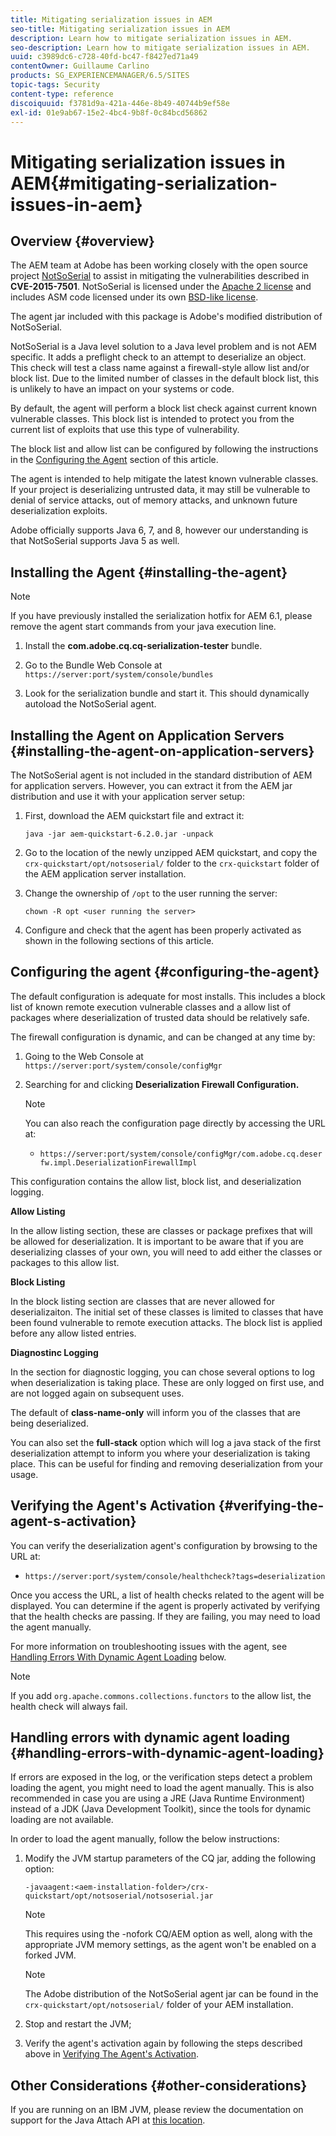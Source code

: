 ```yaml
---
title: Mitigating serialization issues in AEM
seo-title: Mitigating serialization issues in AEM
description: Learn how to mitigate serialization issues in AEM.
seo-description: Learn how to mitigate serialization issues in AEM.
uuid: c3989dc6-c728-40fd-bc47-f8427ed71a49
contentOwner: Guillaume Carlino
products: SG_EXPERIENCEMANAGER/6.5/SITES
topic-tags: Security
content-type: reference
discoiquuid: f3781d9a-421a-446e-8b49-40744b9ef58e
exl-id: 01e9ab67-15e2-4bc4-9b8f-0c84bcd56862
---
```

# Mitigating serialization issues in AEM{#mitigating-serialization-issues-in-aem}

## Overview {#overview}

The AEM team at Adobe has been working closely with the open source project [NotSoSerial](https://github.com/kantega/notsoserial) to assist in mitigating the vulnerabilities described in **CVE-2015-7501**. NotSoSerial is licensed under the [Apache 2 license](https://www.apache.org/licenses/LICENSE-2.0) and includes ASM code licensed under its own [BSD-like license](https://asm.ow2.org/license.html).

The agent jar included with this package is Adobe's modified distribution of NotSoSerial.

NotSoSerial is a Java level solution to a Java level problem and is not AEM specific. It adds a preflight check to an attempt to deserialize an object. This check will test a class name against a firewall-style allow list and/or block list. Due to the limited number of classes in the default block list, this is unlikely to have an impact on your systems or code.

By default, the agent will perform a block list check against current known vulnerable classes. This block list is intended to protect you from the current list of exploits that use this type of vulnerability.

The block list and allow list can be configured by following the instructions in the [Configuring the Agent](/help/sites-administering/mitigating-serialization-issues.md#configuring-the-agent) section of this article.

The agent is intended to help mitigate the latest known vulnerable classes. If your project is deserializing untrusted data, it may still be vulnerable to denial of service attacks, out of memory attacks, and unknown future deserialization exploits.

Adobe officially supports Java 6, 7, and 8, however our understanding is that NotSoSerial supports Java 5 as well.

## Installing the Agent {#installing-the-agent}

>[!NOTE]
>
>If you have previously installed the serialization hotfix for AEM 6.1, please remove the agent start commands from your java execution line.

1. Install the **com.adobe.cq.cq-serialization-tester** bundle.

1. Go to the Bundle Web Console at `https://server:port/system/console/bundles`
1. Look for the serialization bundle and start it. This should dynamically autoload the NotSoSerial agent.

## Installing the Agent on Application Servers {#installing-the-agent-on-application-servers}

The NotSoSerial agent is not included in the standard distribution of AEM for application servers. However, you can extract it from the AEM jar distribution and use it with your application server setup:

1. First, download the AEM quickstart file and extract it:

   ```shell
   java -jar aem-quickstart-6.2.0.jar -unpack
   ```

1. Go to the location of the newly unzipped AEM quickstart, and copy the `crx-quickstart/opt/notsoserial/` folder to the `crx-quickstart` folder of the AEM application server installation.

1. Change the ownership of `/opt` to the user running the server:

   ```shell
   chown -R opt <user running the server>
   ```

1. Configure and check that the agent has been properly activated as shown in the following sections of this article.

## Configuring the agent {#configuring-the-agent}

The default configuration is adequate for most installs. This includes a block list of known remote execution vulnerable classes and a allow list of packages where deserialization of trusted data should be relatively safe.

The firewall configuration is dynamic, and can be changed at any time by:

1. Going to the Web Console at `https://server:port/system/console/configMgr`
1. Searching for and clicking **Deserialization Firewall Configuration.**

   >[!NOTE]
   >
   >You can also reach the configuration page directly by accessing the URL at:
   >
   >* `https://server:port/system/console/configMgr/com.adobe.cq.deserfw.impl.DeserializationFirewallImpl`

This configuration contains the allow list, block list, and deserialization logging.

**Allow Listing**

In the allow listing section, these are classes or package prefixes that will be allowed for deserialization. It is important to be aware that if you are deserializing classes of your own, you will need to add either the classes or packages to this allow list.

**Block Listing**

In the block listing section are classes that are never allowed for deserializaiton. The initial set of these classes is limited to classes that have been found vulnerable to remote execution attacks. The block list is applied before any allow listed entries.

**Diagnostinc Logging**

In the section for diagnostic logging, you can chose several options to log when deserialization is taking place. These are only logged on first use, and are not logged again on subsequent uses.

The default of **class-name-only** will inform you of the classes that are being deserialized.

You can also set the **full-stack** option which will log a java stack of the first deserialization attempt to inform you where your deserialization is taking place. This can be useful for finding and removing deserialization from your usage.

## Verifying the Agent's Activation {#verifying-the-agent-s-activation}

You can verify the deserialization agent's configuration by browsing to the URL at:

* `https://server:port/system/console/healthcheck?tags=deserialization`

Once you access the URL, a list of health checks related to the agent will be displayed. You can determine if the agent is properly activated by verifying that the health checks are passing. If they are failing, you may need to load the agent manually.

For more information on troubleshooting issues with the agent, see [Handling Errors With Dynamic Agent Loading](#handling-errors-with-dynamic-agent-loading) below.

>[!NOTE]
>
>If you add `org.apache.commons.collections.functors` to the allow list, the health check will always fail.

## Handling errors with dynamic agent loading {#handling-errors-with-dynamic-agent-loading}

If errors are exposed in the log, or the verification steps detect a problem loading the agent, you might need to load the agent manually. This is also recommended in case you are using a JRE (Java Runtime Environment) instead of a JDK (Java Development Toolkit), since the tools for dynamic loading are not available.

In order to load the agent manually, follow the below instructions:

1. Modify the JVM startup parameters of the CQ jar, adding the following option:

   ```shell
   -javaagent:<aem-installation-folder>/crx-quickstart/opt/notsoserial/notsoserial.jar
   ```

   >[!NOTE]
   >
   >This requires using the -nofork CQ/AEM option as well, along with the appropriate JVM memory settings, as the agent won't be enabled on a forked JVM.

   >[!NOTE]
   >
   >The Adobe distribution of the NotSoSerial agent jar can be found in the `crx-quickstart/opt/notsoserial/` folder of your AEM installation.

1. Stop and restart the JVM;

1. Verify the agent's activation again by following the steps described above in [Verifying The Agent's Activation](/help/sites-administering/mitigating-serialization-issues.md#verifying-the-agent-s-activation).

## Other Considerations {#other-considerations}

If you are running on an IBM JVM, please review the documentation on support for the Java Attach API at [this location](https://www.ibm.com/support/knowledgecenter/SSSTCZ_2.0.0/com.ibm.rt.doc.20/user/attachapi.html).
